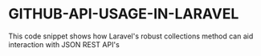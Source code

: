 # GITHUB-API-USAGE-IN-LARAVEL
This code snippet shows how Laravel's robust collections method can aid interaction with JSON REST API's
